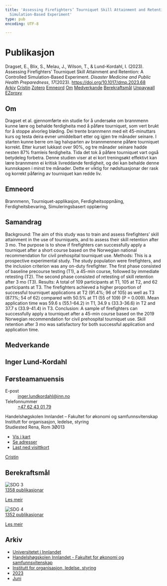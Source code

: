 ```yaml
---
title: 'Assessing Firefighters’ Tourniquet Skill Attainment and Retention: A Controlled
  Simulation-Based Experiment'
type: pub
encoding: UTF-8

---
```

<h1>Publikasjon</h1>
<article id="csl-bib-container-73FNVDBM" class="csl-bib-container">
  <div class="csl-bib-body"> <div class="csl-entry">Dragset, E., Blix, S., Melau, J., Wilson, T., &#38; Lund-Kordahl, I. (2023). Assessing Firefighters’ Tourniquet Skill Attainment and Retention: A Controlled Simulation-Based Experiment. <i>Disaster Medicine and Public Health Preparedness</i>, <i>17</i>(2023). <a href="https://doi.org/10.1017/dmp.2023.68">https://doi.org/10.1017/dmp.2023.68</a></div> </div>
  <div class="csl-bib-buttons">
    <a href="#taxonomy-article-73FNVDBM" alt="archive" class="csl-bib-button">Arkiv</a>
    <a href="https://app.cristin.no/results/show.jsf?id=2154901" alt="Cristin" class="csl-bib-button">Cristin</a>
    <a href="http://zotero.org/groups/5881554/items/73FNVDBM" alt="Zotero" class="csl-bib-button">Zotero</a>
    <a href="#keywords-article-73FNVDBM" alt="keywords" class="csl-bib-button">Emneord</a>
    <a href="#about-article-73FNVDBM" alt="about_pub" class="csl-bib-button">Om</a>
    <a href="#contributors-article-73FNVDBM" alt="contributors" class="csl-bib-button">Medverkande</a>
    <a href="#sdg-article-73FNVDBM" alt="sdg" class="csl-bib-button">Berekraftsmål</a>
    <a href="https://www.cambridge.org/core/services/aop-cambridge-core/content/view/E25CDBF3A37CEC821B635DA9992256DC/S193578932300068Xa.pdf/div-class-title-assessing-firefighters-tourniquet-skill-attainment-and-retention-a-controlled-simulation-based-experiment-div.pdf" alt="Unpaywall" class="csl-bib-button">Unpaywall</a>
    <a href="https://www.cambridge.org/core/services/aop-cambridge-core/content/view/E25CDBF3A37CEC821B635DA9992256DC/S193578932300068Xa.pdf/div-class-title-assessing-firefighters-tourniquet-skill-attainment-and-retention-a-controlled-simulation-based-experiment-div.pdf" alt="EZproxy" class="csl-bib-button">EZproxy</a>
  </div>
  <div id="csl-bib-meta-container-73FNVDBM"></div>
</article>
<div id="csl-bib-meta-73FNVDBM" class="csl-bib-meta">
  <article id="about-article-73FNVDBM" class="about_pub-article">
    <h1>Om</h1>
    Dragset et al. gjennomførte ein studie for å undersøke om brannmenn kunne lære og behalde ferdigheita med å påføre tourniquet, som vert brukt for å stoppe alvorleg bløding. Dei trente brannmenn med eit 45-minuttars kurs og testa deira evner umiddelbart etter og igjen tre månader seinare. I starten kunne berre om lag halvparten av brannmennene påføre tourniquet korrekt. Etter kurset lukkast over 90%, og tre månader seinare hadde nesten 87% framleis ferdigheita. Tida det tok å påføre tourniquet vart også betydeleg forbetra. Denne studien viser at ei kort treningsøkt effektivt kan lære brannmenn ei kritisk livreddande ferdigheit, og dei kan behalde denne kunnskapen i minst tre månader. Dette er viktig for nødsituasjonar der rask og korrekt påføring av tourniquet kan redde liv.
  </article>
  <article id="keywords-article-73FNVDBM" class="keywords-article">
    <h1>Emneord</h1>
    Brannmenn, Tourniquet-applikasjon, Ferdigheitsoppnåing, Ferdigheitsbevaring, Simuleringsbasert opplæring
  </article>
  <article id="abstract-article-73FNVDBM" class="abstract-article">
    <h1>Samandrag</h1>
    Background: The aim of this study was to train and assess firefighters’ skill attainment in the use of tourniquets, and to assess their skill retention after 3 mo. The purpose is to show if firefighters can successfully apply a tourniquet after a short course based on the Norwegian national recommendation for civil prehospital tourniquet use. Methods: This is a prospective experimental study. The study population were firefighters, and the inclusion criterion was any on-duty firefighter. The first phase consisted of baseline precourse testing (T1), a 45-min course, followed by immediate retesting (T2). The second phase consisted of retesting of skill retention after 3 mo (T3). Results: A total of 109 participants at T1, 105 at T2, and 62 participants at T3. The firefighters achieved a higher proportion of successful tourniquet applications at T2 (91.4%; 96 of 105) as well as T3 (87.1%; 54 of 62) compared with 50.5% at T1 (55 of 109) (P = 0.009). Mean application time was 59.6 s (55.1-64.2) in T1, 34.9 s (33.3-36.6) in T2 and 37.7 s (33.9-41.4) in T3. Conclusion: A sample of firefighters can successfully apply a tourniquet after a 45-min course based on the 2019 Norwegian recommendation for civil prehospital tourniquet use. Skill retention after 3 mo was satisfactory for both successful application and application time.
  </article>
  <article id="contributors-article-73FNVDBM" class="contributors-article">
    <h1>Medverkande</h1>
    <div class="personas"> <div class="vrtx-hinn-person-card"> <div class="photo"> <i class="lar la-user-circle missing-person"></i> </div> <div class="info"> <hgroup><h1>Inger Lund-Kordahl</h1> <h2>Førsteamanuensis</h2> </hgroup><dl> <dt>E-post</dt> <dd> <a href="mailto:inger.lundkordahl@inn.no">inger.lundkordahl@inn.no</a> </dd> <dt>Telefonnummer</dt> <dd><a href="tel:+4762430179"> +47 62 43 01 79 </a></dd> </dl> <p> Handelshøgskolen Innlandet – Fakultet for økonomi og samfunnsvitenskap<br> Institutt for organisasjon, ledelse, styring<br> Studiested Rena, Rom 3Ø013 </p> <ul class="vrtx-hinn-links"> <li><a href="https://www.google.com/maps?q=61.13620,11.37454">Vis i kart</a></li> <li><a href="https://www.inn.no/finn-en-ansatt/inger-lundkordahl.html#vrtx-hinn-addresses">Se adresser</a></li> <li><a href="https://www.inn.no/finn-en-ansatt/inger-lundkordahl.html?vrtx=vcf">Last ned visittkort</a></li> </ul> </div> </div> <a href="https://app.cristin.no/persons/show.jsf?id=4366" alt="Cristin URL" class="personas-cristin">Cristin</a> </div>
  </article>
  <article id="sdg-article-73FNVDBM" class="sdg-article">
    <h1>Berekraftsmål</h1>
    <div class="sdg-container"><div id="sdg3" class="sdg">
        <img src="{{< params subfolder >}}images/sdg/sdg03_nn.png" class="image" alt="SDG 3">
        <div class="sdg-overlay">
          <a href="{{< params subfolder >}}nn/archive/?sdg=3#archive" class="sdg-publication-count"><span>1358</span> publikasjonar</a>
          <p><a href="https://fn.no/om-fn/fns-baerekraftsmaal/god-helse-og-livskvalitet?lang=nno-NO" class="sdg-read-more">Les meir</a></p>
        </div>
      </div> <div id="sdg4" class="sdg">
        <img src="{{< params subfolder >}}images/sdg/sdg04_nn.png" class="image" alt="SDG 4">
        <div class="sdg-overlay">
          <a href="{{< params subfolder >}}nn/archive/?sdg=4#archive" class="sdg-publication-count"><span>1352</span> publikasjonar</a>
          <p><a href="https://fn.no/om-fn/fns-baerekraftsmaal/god-utdanning?lang=nno-NO" class="sdg-read-more">Les meir</a></p>
        </div>
      </div></div>
  </article>
  <article id="taxonomy-article-73FNVDBM" class="taxonomy-article">
    <h1>Arkiv</h1>
    <ul>
      <li><a href="{{< params subfolder >}}nn/archive/?key=3DCRN523">Universitetet i Innlandet</a></li>
      <li><a href="{{< params subfolder >}}nn/archive/?key=DU8Q9LN9">Handelshøgskolen Innlandet - Fakultet for økonomi og samfunnsvitenskap</a></li>
      <li><a href="{{< params subfolder >}}nn/archive/?key=4LUWR3ZM">Institutt for organisasjon, ledelse, styring</a></li>
      <li><a href="{{< params subfolder >}}nn/archive/?key=THVQJFRI">2023</a></li>
      <li><a href="{{< params subfolder >}}nn/archive/?key=R2UJBCXW">Juni</a></li>
    </ul>
  </article>
</div>
